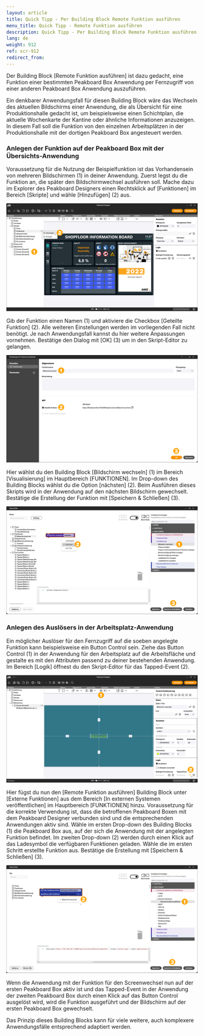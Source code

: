 ```yaml
---
layout: article
title: Quick Tipp - Per Building Block Remote Funktion ausführen
menu_title: Quick Tipp - Remote Funktion ausführen
description: Quick Tipp - Per Building Block Remote Funktion ausführen
lang: de
weight: 912
ref: scr-912
redirect_from:
---
```


Der Building Block [Remote Funktion ausführen] ist dazu gedacht, eine Funktion einer bestimmten Peakboard Box Anwendung per Fernzugriff von einer anderen Peakboard Box Anwendung auszuführen.

Ein denkbarer Anwendungsfall für diesen Building Block wäre das Wechseln des aktuellen Bildschirms einer Anwendung, die als Übersicht für eine Produktionshalle gedacht ist, um beispielsweise einen Schichtplan, die aktuelle Wochenkarte der Kantine oder ähnliche Informationen anzuzeigen.
In diesem Fall soll die Funktion von den einzelnen Arbeitsplätzen in der Produktionshalle mit der dortigen Peakboard Box angesteuert werden.

### Anlegen der Funktion auf der Peakboard Box mit der Übersichts-Anwendung

Voraussetzung für die Nutzung der Beispielfunktion ist das Vorhandensein von mehreren Bildschirmen (1) in deiner Anwendung.
Zuerst legst du die Funktion an, die später den Bildschirmwechsel ausführen soll. Mache dazu im Explorer des Peakboard Designers einen Rechtsklick auf [Funktionen] im Bereich [Skripte] und wähle [Hinzufügen] (2) aus.

![Funktion hinzufügen](/assets/images/scripting/quicktipps/de_functions-bb-01.png)

Gib der Funktion einen Namen (1) und aktiviere die Checkbox [Geteilte Funktion] (2). Alle weiteren Einstellungen werden im vorliegenden Fall nicht benötigt. Je nach Anwendungsfall kannst du hier weitere Anpassungen vornehmen. Bestätige den Dialog mit [OK] (3) um in den Skript-Editor zu gelangen.

![Funktionsdialog](/assets/images/scripting/quicktipps/de_functions-bb-02.png)

Hier wählst du den Building Block [Bildschirm wechseln] (1) im Bereich [Visualisierung] im Hauptbereich [FUNKTIONEN]. Im Drop-down des Building Blocks wählst du die Option [nächsten] (2). Beim Ausführen dieses Skripts wird in der Anwendung auf den nächsten Bildschirm gewechselt. Bestätige die Erstellung der Funktion mit [Speichern & Schließen] (3).

![Funktionsskript](/assets/images/scripting/quicktipps/de_functions-bb-03.png)

### Anlegen des Auslösers in der Arbeitsplatz-Anwendung

Ein möglicher Auslöser für den Fernzugriff auf die soeben angelegte Funktion kann beispielsweise ein Button Control sein.
Ziehe das Button Control (1) in der Anwendung für den Arbeitsplatz auf die Arbeitsfläche und gestalte es mit den Attributen passend zu deiner bestehenden Anwendung.
Im Bereich [Logik] öffnest du den Skript-Editor für das Tapped-Event (2).

![Button Control hinzufügen](/assets/images/scripting/quicktipps/de_functions-bb-04.png)

Hier fügst du nun den [Remote Funktion ausführen] Building Block unter [Externe Funktionen] aus dem Bereich [In externen Systemen veröffentlichen] im Hauptbereich [FUNKTIONEN] hinzu. Voraussetzung für die korrekte Verwendung ist, dass die betroffenen Peakboard Boxen mit dem Peakboard Designer verbunden sind und die entsprechenden Anwendungen aktiv sind.
Wähle im ersten Drop-down des Building Blocks (1) die Peakboard Box aus, auf der sich die Anwendung mit der angelegten Funktion befindet. Im zweiten Drop-down (2) werden durch einen Klick auf das Ladesymbol die verfügbaren Funktionen geladen. Wähle die im ersten Schritt erstellte Funktion aus. Bestätige die Erstellung mit [Speichern & Schließen] (3).

![Tapped Event konfigurieren](/assets/images/scripting/quicktipps/de_functions-bb-05.png)

Wenn die Anwendung mit der Funktion für den Screenwechsel nun auf der ersten Peakboard Box aktiv ist und das Tapped-Event in der Anwendung der zweiten Peakboard Box durch einen Klick auf das Button Control ausgelöst wird, wird die Funktion ausgeführt und der Bildschirm auf der ersten Peakboard Box gewechselt.

Das Prinzip dieses Building Blocks kann für viele weitere, auch komplexere Anwendungsfälle entsprechend adaptiert werden.
